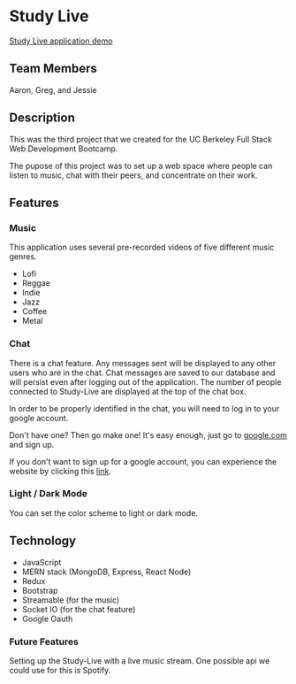 # Study Live

[Study Live application demo](https://study-live.herokuapp.com)

## Team Members

Aaron, Greg, and Jessie

## Description

This was the third project that we created for the UC Berkeley Full Stack Web Development Bootcamp.

The pupose of this project was to set up a web space where people can listen to music, chat with their peers, and concentrate on their work.

## Features

### Music

This application uses several pre-recorded videos of five different music genres.

 - Lofi
 - Reggae
 - Indie
 - Jazz
 - Coffee
 - Metal

### Chat

There is a chat feature. Any messages sent will be displayed to any other users who are in the chat. Chat messages are saved to our database and will persist even after logging out of the application. The number of people connected to Study-Live are displayed at the top of the chat box.

In order to be properly identified in the chat, you will need to log in to your google account.

Don't have one? Then go make one! It's easy enough, just go to [google.com](https://www.google.com) and sign up.

If you don't want to sign up for a google account, you can experience the website by clicking this [link](https://study-live.herokuapp.com/main).

### Light / Dark Mode

You can set the color scheme to light or dark mode.

## Technology

 - JavaScript
 - MERN stack (MongoDB, Express, React Node)
 - Redux
 - Bootstrap
 - Streamable (for the music)
 - Socket IO (for the chat feature)
 - Google Oauth

 ### Future Features

Setting up the Study-Live with a live music stream. One possible api we could use for this is Spotify.